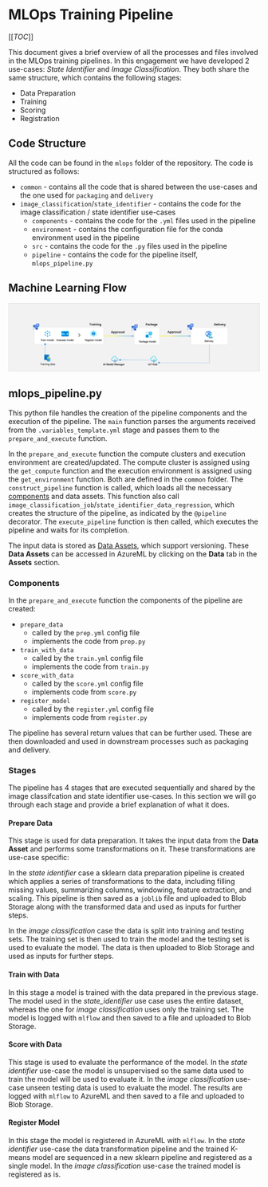 # MLOps Training Pipeline

[[_TOC_]]

This document gives a brief overview of all the processes and files involved in the MLOps training pipelines. In this engagement we have developed 2 use-cases: _State Identifier_ and _Image Classification_. They both share the same structure, which contains the following stages:

- Data Preparation
- Training
- Scoring
- Registration

## Code Structure

All the code can be found in the `mlops` folder of the repository. The code is structured as follows:
- `common` - contains all the code that is shared between the use-cases and the one used for `packaging` and `delivery`
- `image_classification`/`state_identifier` - contains the code for the image classification / state identifier use-cases
    - `components` - contains the code for the `.yml` files used in the pipeline
    - `environment` - contains the configuration file for the conda environment used in the pipeline
    - `src` - contains the code for the `.py` files used in the pipeline
    - `pipeline` - contains the code for the pipeline itself, `mlops_pipeline.py`

## Machine Learning Flow

![ML Lifecycle](./images/mlops_training_siemens.png)

## mlops_pipeline.py

This python file handles the creation of the pipeline components and the execution of the pipeline. The `main` function parses the arguments received from the `.variables_template.yml` stage and passes them to the `prepare_and_execute` function.

In the `prepare_and_execute` function the compute clusters and execution environment are created/updated. The compute cluster is assigned using the `get_compute` function and the execution environment is assigned using the `get_environment` function. Both are defined in the `common` folder. The `construct_pipeline` function is called, which loads all the necessary [components](https://learn.microsoft.com/en-us/azure/machine-learning/concept-component) and data assets. This function also call `image_classification_job`/`state_identifier_data_regression`, which creates the structure of the pipeline, as indicated by the `@pipeline` decorator. The `execute_pipeline` function is then called, which executes the pipeline and waits for its completion.

The input data is stored as [Data Assets](https://learn.microsoft.com/en-us/azure/data-catalog/data-catalog-how-to-manage), which support versioning. These **Data Assets** can be accessed in AzureML by clicking on the **Data** tab in the **Assets** section.

### Components

In the `prepare_and_execute` function the components of the pipeline are created:

- `prepare_data`
  - called by the `prep.yml` config file
  - implements the code from `prep.py`
- `train_with_data`
  - called by the `train.yml` config file
  - implements the code from `train.py`
- `score_with_data`
  - called by the `score.yml` config file
  - implements code from `score.py`
- `register_model`
  - called by the `register.yml` config file
  - implements code from `register.py`

The pipeline has several return values that can be further used. These are then downloaded and used in downstream processes such as packaging and delivery.

### Stages

The pipeline has 4 stages that are executed sequentially and shared by the image classifcation and state identifier use-cases. In this section we will go through each stage and provide a brief explanation of what it does.

#### Prepare Data

This stage is used for data preparation. It takes the input data from the **Data Asset** and performs some transformations on it. These transformations are use-case specific:

In the *state identifier* case a sklearn data preparation pipeline is created which applies a series of transformations to the data, including filling missing values, summarizing columns, windowing, feature extraction, and scaling. This pipeline is then saved as a `joblib` file and uploaded to Blob Storage along with the transformed data and used as inputs for further steps.

In the *image classification* case the data is split into training and testing sets. The training set is then used to train the model and the testing set is used to evaluate the model. The data is then uploaded to Blob Storage and used as inputs for further steps.

#### Train with Data

In this stage a model is trained with the data prepared in the previous stage. The model used in the *state_identifier* use case uses the entire dataset, whereas the one for *image classification* uses only the training set. The model is logged with `mlflow` and then saved to a file and uploaded to Blob Storage. 

#### Score with Data

This stage is used to evaluate the performance of the model. In the *state identifier* use-case the model is unsupervised so the same data used to train the model will be used to evaluate it. In the *image classification* use-case unseen testing data is used to evaluate the model. The results are logged with `mlflow` to AzureML and then saved to a file and uploaded to Blob Storage.

#### Register Model

In this stage the model is registered in AzureML with `mlflow`. In the *state identifier* use-case the data transformation pipeline and the trained K-means model are sequenced in a new sklearn pipeline and registered as a single model. In the *image classification* use-case the trained model is registered as is. 